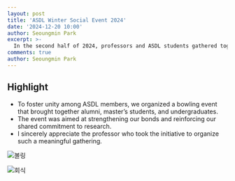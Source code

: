 ```yaml
---
layout: post
title: 'ASDL Winter Social Event 2024'
date: '2024-12-20 10:00'
author: Seoungmin Park
excerpt: >-
  In the second half of 2024, professors and ASDL students gathered together for a year-end party to wrap up the year.
comments: true
author: Seoungmin Park
---
```

## Highlight
- To foster unity among ASDL members, we organized a bowling event that brought together alumni, master’s students, and undergraduates.
- The event was aimed at strengthening our bonds and reinforcing our shared commitment to research.
- I sincerely appreciate the professor who took the initiative to organize such a meaningful gathering.


![볼링](https://github.com/user-attachments/assets/7a0e3b3a-a629-434e-85ea-eb2a21050643)

![회식](https://github.com/user-attachments/assets/0b0b3826-4ba1-448d-97b5-963b5316517f)


<!---
### 

---
layout: post
title: Flake it till you make it
subtitle: Excerpt from Soulshaping by Jeff Brown
cover-img: /assets/img/path.jpg
thumbnail-img: /assets/img/thumb.png
share-img: /assets/img/path.jpg
tags: [books, test]
author: Sharon Smith and Barry Simpson
---

--->